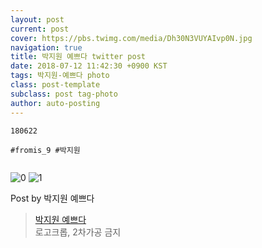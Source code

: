 ```yaml
---
layout: post
current: post
cover: https://pbs.twimg.com/media/Dh30N3VUYAIvp0N.jpg
navigation: true
title: 박지원 예쁘다 twitter post
date: 2018-07-12 11:42:30 +0900 KST
tags: 박지원-예쁘다 photo
class: post-template
subclass: post tag-photo
author: auto-posting
---
```


```  
180622  
  
#fromis_9 #박지원  
  

```

![0](https://pbs.twimg.com/media/Dh30N3VUYAE97qO.jpg)
![1](https://pbs.twimg.com/media/Dh30N3VUYAIvp0N.jpg)


Post by 박지원 예쁘다

> [박지원 예쁘다](https://twitter.com/jiwon_is_pretty)  
  로고크롭, 2차가공 금지